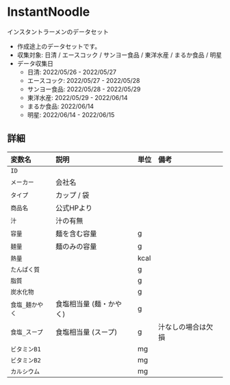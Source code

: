 # InstantNoodle
インスタントラーメンのデータセット

* 作成途上のデータセットです。
* 収集対象: 日清 / エースコック / サンヨー食品 / 東洋水産 / まるか食品 / 明星
* データ収集日
   * 日清: 2022/05/26 - 2022/05/27
   * エースコック: 2022/05/27 - 2022/05/28
   * サンヨー食品: 2022/05/28 - 2022/05/29
   * 東洋水産: 2022/05/29 - 2022/06/14
   * まるか食品: 2022/06/14
   * 明星: 2022/06/14 - 2022/06/15

## 詳細

|変数名|説明|単位|備考|
|:---|:---|:---|:---|
|`ID`||||
|`メーカー`|会社名|||
|`タイプ`|カップ / 袋|||
|`商品名`|公式HPより|||
|`汁`|汁の有無|||
|`容量`|麺を含む容量|g||
|`麺量`|麺のみの容量|g||
|`熱量`||kcal||
|`たんぱく質`||g||
|`脂質`||g||
|`炭水化物`||g||
|`食塩_麺かやく`|食塩相当量 (麺・かやく)|g||
|`食塩_スープ`|食塩相当量 (スープ)|g|汁なしの場合は欠損|
|`ビタミンB1`||mg||
|`ビタミンB2`||mg||
|`カルシウム`||mg||
